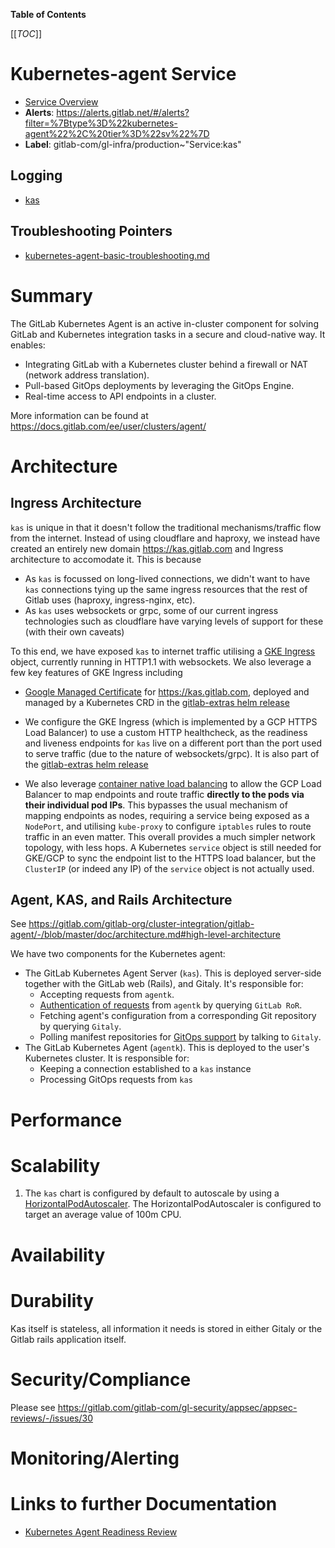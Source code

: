 <!-- MARKER: do not edit this section directly. Edit services/service-catalog.yml then run scripts/generate-docs -->

**Table of Contents**

[[_TOC_]]

#  Kubernetes-agent Service
* [Service Overview](https://dashboards.gitlab.net/d/kas/kas)
* **Alerts**: https://alerts.gitlab.net/#/alerts?filter=%7Btype%3D%22kubernetes-agent%22%2C%20tier%3D%22sv%22%7D
* **Label**: gitlab-com/gl-infra/production~"Service:kas"

## Logging

* [kas](https://log.gprd.gitlab.net/goto/0f6064d1900494870a10af9310d6ece0)

## Troubleshooting Pointers

* [kubernetes-agent-basic-troubleshooting.md](kubernetes-agent-basic-troubleshooting.md)
<!-- END_MARKER -->

# Summary

The GitLab Kubernetes Agent is an active in-cluster component for solving GitLab and Kubernetes integration tasks in a secure and cloud-native way. It enables:

* Integrating GitLab with a Kubernetes cluster behind a firewall or NAT (network address translation).
* Pull-based GitOps deployments by leveraging the GitOps Engine.
* Real-time access to API endpoints in a cluster.

More information can be found at https://docs.gitlab.com/ee/user/clusters/agent/

# Architecture

## Ingress Architecture

`kas` is unique in that it doesn't follow the traditional mechanisms/traffic flow from the internet. Instead of using cloudflare and haproxy, we instead have created an entirely new domain https://kas.gitlab.com and Ingress architecture to accomodate it. This is because

* As `kas` is focussed on long-lived connections, we didn't want to have `kas` connections tying up the same ingress resources that the rest of Gitlab uses (haproxy, ingress-nginx, etc).
* As `kas` uses websockets or grpc, some of our current ingress technologies such as cloudflare have varying levels of support for these (with their own caveats)

To this end, we have exposed `kas` to internet traffic utilising a [GKE Ingress](https://cloud.google.com/kubernetes-engine/docs/concepts/ingress) object, currently running in HTTP1.1 with websockets. We also leverage a few key features of GKE Ingress including

* [Google Managed Certificate](https://cloud.google.com/kubernetes-engine/docs/how-to/managed-certs) for https://kas.gitlab.com, deployed and managed by a Kubernetes CRD in the [gitlab-extras helm release](https://gitlab.com/gitlab-com/gl-infra/k8s-workloads/gitlab-com/-/blob/master/releases/gitlab-extras/values.yaml.gotmpl#L3-10)

* We configure the GKE Ingress (which is implemented by a GCP HTTPS Load Balancer) to use a custom HTTP healthcheck, as the readiness and liveness endpoints for `kas` live on a different port than the port used to serve traffic (due to the nature of websockets/grpc). It is also part of the [gitlab-extras helm release](https://gitlab.com/gitlab-com/gl-infra/k8s-workloads/gitlab-com/-/blob/master/releases/gitlab-extras/values.yaml.gotmpl#L12-22)

* We also leverage [container native load balancing](https://cloud.google.com/kubernetes-engine/docs/concepts/container-native-load-balancing) to allow the GCP Load Balancer to map endpoints and route traffic **directly to the pods via their individual pod IPs**. This bypasses the usual mechanism of mapping endpoints as nodes, requiring a service being exposed as a `NodePort`, and utilising `kube-proxy` to configure `iptables` rules to route traffic in an even matter. This overall provides a much simpler network topology, with less hops. A Kubernetes `service` object is still needed for GKE/GCP to sync the endpoint list to the HTTPS load balancer, but the `ClusterIP` (or indeed any IP) of the `service` object is not actually used.

## Agent, KAS, and Rails Architecture

See https://gitlab.com/gitlab-org/cluster-integration/gitlab-agent/-/blob/master/doc/architecture.md#high-level-architecture

We have two components for the Kubernetes agent:

- The GitLab Kubernetes Agent Server (`kas`). This is deployed server-side together with the GitLab web (Rails), and Gitaly. It's responsible for:
  - Accepting requests from `agentk`.
  - [Authentication of requests](https://gitlab.com/gitlab-org/cluster-integration/gitlab-agent/-/blob/master/doc/identity_and_auth.md) from `agentk` by querying `GitLab RoR`.
  - Fetching agent's configuration from a corresponding Git repository by querying `Gitaly`.
  - Polling manifest repositories for [GitOps support](https://gitlab.com/gitlab-org/cluster-integration/gitlab-agent/-/blob/master/doc/gitops.md) by talking to `Gitaly`.
- The GitLab Kubernetes Agent (`agentk`). This is deployed to the user's Kubernetes cluster. It is responsible for:
  - Keeping a connection established to a `kas` instance
  - Processing GitOps requests from `kas`

# Performance

# Scalability

1. The `kas` chart is configured by default to autoscale by using a [HorizontalPodAutoscaler](https://gitlab.com/gitlab-org/charts/gitlab/-/blob/master/charts/gitlab/charts/kas/templates/hpa.yaml). The HorizontalPodAutoscaler is configured to target an average value of 100m CPU.

# Availability

# Durability

Kas itself is stateless, all information it needs is stored in either Gitaly or the Gitlab rails application itself.

# Security/Compliance

Please see https://gitlab.com/gitlab-com/gl-security/appsec/appsec-reviews/-/issues/30

# Monitoring/Alerting

# Links to further Documentation

- [Kubernetes Agent Readiness Review](https://gitlab.com/gitlab-com/gl-infra/readiness/-/blob/master/kubernetes-agent/index.md) 

